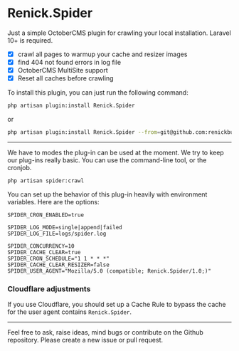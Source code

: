 # Renick.Spider

Just a simple OctoberCMS plugin for crawling your local installation.
Laravel 10+ is required.

- [x] crawl all pages to warmup your cache and resizer images
- [x] find 404 not found errors in log file
- [x] OctoberCMS MultiSite support
- [x] Reset all caches before crawling

To install this plugin, you can just run the following command:
```bash
php artisan plugin:install Renick.Spider
```
or
```bash
php artisan plugin:install Renick.Spider --from=git@github.com:renickbuettner/spider-plugin.git --want=dev-main
```

---

We have to modes the plug-in can be used at the moment. We try to keep our plug-ins really basic.
You can use the command-line tool, or the cronjob.

```bash
php artisan spider:crawl
```

You can set up the behavior of this plug-in heavily with environment variables. Here are the options:

```dotenv
SPIDER_CRON_ENABLED=true

SPIDER_LOG_MODE=single|append|failed
SPIDER_LOG_FILE=logs/spider.log

SPIDER_CONCURRENCY=10
SPIDER_CACHE_CLEAR=true
SPIDER_CRON_SCHEDULE="1 1 * * *"
SPIDER_CACHE_CLEAR_RESIZER=false
SPIDER_USER_AGENT="Mozilla/5.0 (compatible; Renick.Spider/1.0;)"
```

### Cloudflare adjustments

If you use Cloudflare, you should set up a Cache Rule to bypass the cache for the user agent contains `Renick.Spider`.

---


Feel free to ask, raise ideas, mind bugs or contribute on the Github repository. Please create a new issue or pull
request.
